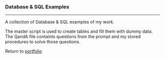 ### Database & SQL Examples
***

A collection of Database & SQL examples of my work.

The master script is used to create tables and fill them with dummy data. The QandA file containts questions from the prompt and my stored procedures to solve those questions.

Return to [portfolio](../../../)

